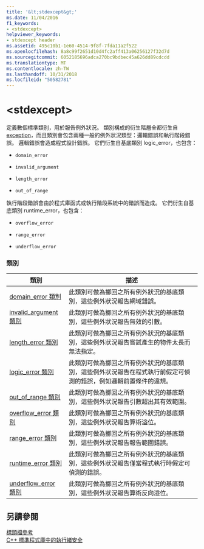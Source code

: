 ```yaml
---
title: '&lt;stdexcept&gt;'
ms.date: 11/04/2016
f1_keywords:
- <stdexcept>
helpviewer_keywords:
- stdexcept header
ms.assetid: 495c10b1-1e60-4514-9f8f-7fda11a2f522
ms.openlocfilehash: 8a8c99f2651d10d4fc2aff413a06256127f32d7d
ms.sourcegitcommit: 6052185696adca270bc9bdbec45a626dd89cdcdd
ms.translationtype: MT
ms.contentlocale: zh-TW
ms.lasthandoff: 10/31/2018
ms.locfileid: "50582781"
---
```

# <a name="ltstdexceptgt"></a>&lt;stdexcept&gt;

定義數個標準類別，用於報告例外狀況。 類別構成的衍生階層全都衍生自 [exception](../standard-library/exception-class.md)，而且類別會包含兩種一般的例外狀況類型：邏輯錯誤和執行階段錯誤。 邏輯錯誤會造成程式設計錯誤。 它們衍生自基底類別 logic_error，也包含：

- `domain_error`

- `invalid_argument`

- `length_error`

- `out_of_range`

執行階段錯誤會由於程式庫函式或執行階段系統中的錯誤而造成。 它們衍生自基底類別 runtime_error，也包含：

- `overflow_error`

- `range_error`

- `underflow_error`

### <a name="classes"></a>類別

|類別|描述|
|-|-|
|[domain_error 類別](../standard-library/domain-error-class.md)|此類別可做為擲回之所有例外狀況的基底類別，這些例外狀況報告網域錯誤。|
|[invalid_argument 類別](../standard-library/invalid-argument-class.md)|此類別可做為擲回之所有例外狀況的基底類別，這些例外狀況報告無效的引數。|
|[length_error 類別](../standard-library/length-error-class.md)|此類別可做為擲回之所有例外狀況的基底類別，這些例外狀況報告嘗試產生的物件太長而無法指定。|
|[logic_error 類別](../standard-library/logic-error-class.md)|此類別可做為擲回之所有例外狀況的基底類別，這些例外狀況報告在程式執行前假定可偵測的錯誤，例如邏輯前置條件的違規。|
|[out_of_range 類別](../standard-library/out-of-range-class.md)|此類別可做為擲回之所有例外狀況的基底類別，這些例外狀況報告引數超出其有效範圍。|
|[overflow_error 類別](../standard-library/overflow-error-class.md)|此類別可做為擲回之所有例外狀況的基底類別，這些例外狀況報告算術溢位。|
|[range_error 類別](../standard-library/range-error-class.md)|此類別可做為擲回之所有例外狀況的基底類別，這些例外狀況報告報告範圍錯誤。|
|[runtime_error 類別](../standard-library/runtime-error-class.md)|此類別可做為擲回之所有例外狀況的基底類別，這些例外狀況報告僅當程式執行時假定可偵測的錯誤。|
|[underflow_error 類別](../standard-library/underflow-error-class.md)|此類別可做為擲回之所有例外狀況的基底類別，這些例外狀況報告算術反向溢位。|

## <a name="see-also"></a>另請參閱

[標頭檔參考](../standard-library/cpp-standard-library-header-files.md)<br/>
[C++ 標準程式庫中的執行緒安全](../standard-library/thread-safety-in-the-cpp-standard-library.md)<br/>
